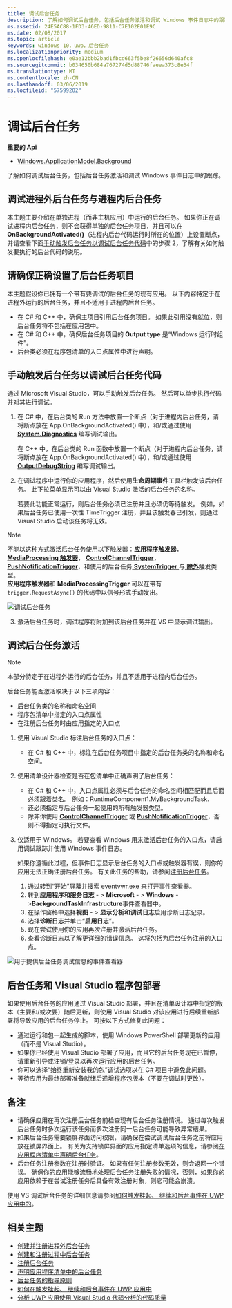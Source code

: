 ```yaml
---
title: 调试后台任务
description: 了解如何调试后台任务，包括后台任务激活和调试 Windows 事件日志中的跟踪。
ms.assetid: 24E5AC88-1FD3-46ED-9811-C7E102E01E9C
ms.date: 02/08/2017
ms.topic: article
keywords: windows 10，uwp，后台任务
ms.localizationpriority: medium
ms.openlocfilehash: e0ae12bbb2bad1fbcd663f5be8f26656d640afc8
ms.sourcegitcommit: b034650b684a767274d5d88746faeea373c8e34f
ms.translationtype: MT
ms.contentlocale: zh-CN
ms.lasthandoff: 03/06/2019
ms.locfileid: "57599202"
---
```

# <a name="debug-a-background-task"></a>调试后台任务


**重要的 Api**
-   [Windows.ApplicationModel.Background](https://msdn.microsoft.com/library/windows/apps/br224847)

了解如何调试后台任务，包括后台任务激活和调试 Windows 事件日志中的跟踪。

## <a name="debugging-out-of-process-vs-in-process-background-tasks"></a>调试进程外后台任务与进程内后台任务
本主题主要介绍在单独进程（而非主机应用）中运行的后台任务。 如果你正在调试进程内后台任务，则不会获得单独的后台任务项目，并且可以在 **OnBackgroundActivated()**（进程内后台代码运行时所在的位置）上设置断点，并请查看下面[手动触发后台任务以调试后台任务代码](#trigger-background-tasks-manually-to-debug-background-task-code)中的步骤 2，了解有关如何触发要执行的后台代码的说明。

## <a name="make-sure-the-background-task-project-is-set-up-correctly"></a>请确保正确设置了后台任务项目

本主题假设你已拥有一个带有要调试的后台任务的现有应用。 以下内容特定于在进程外运行的后台任务，并且不适用于进程内后台任务。

-   在 C# 和 C++ 中，确保主项目引用后台任务项目。 如果此引用没有就位，则后台任务将不包括在应用包中。
-   在 C# 和 C++ 中，确保后台任务项目的 **Output type** 是“Windows 运行时组件”。
-   后台类必须在程序包清单的入口点属性中进行声明。

## <a name="trigger-background-tasks-manually-to-debug-background-task-code"></a>手动触发后台任务以调试后台任务代码

通过 Microsoft Visual Studio，可以手动触发后台任务。 然后可以单步执行代码并对其进行调试。

1.  在 C# 中，在后台类的 Run 方法中放置一个断点（对于进程内后台任务，请将断点放在 App.OnBackgroundActivated() 中），和/或通过使用 [**System.Diagnostics**](https://msdn.microsoft.com/library/windows/apps/xaml/hh441592.aspx) 编写调试输出。

    在 C++ 中，在后台类的 Run 函数中放置一个断点（对于进程内后台任务，请将断点放在 App.OnBackgroundActivated() 中），和/或通过使用 [**OutputDebugString**](https://msdn.microsoft.com/library/windows/desktop/aa363362) 编写调试输出。

2.  在调试程序中运行你的应用程序，然后使用**生命周期事件**工具栏触发该后台任务。 此下拉菜单显示可以由 Visual Studio 激活的后台任务的名称。

    若要此功能正常运行，则后台任务必须已注册并且必须仍等待触发。 例如，如果后台任务已使用一次性 TimeTrigger 注册，并且该触发器已引发，则通过 Visual Studio 启动该任务将无效。

> [!Note]
> 不能以这种方式激活后台任务使用以下触发器：[**应用程序触发器**](https://msdn.microsoft.com/library/windows/apps/windows.applicationmodel.background.applicationtrigger.aspx)， [ **MediaProcessing 触发器**](https://msdn.microsoft.com/library/windows/apps/windows.applicationmodel.background.mediaprocessingtrigger.aspx)， [ **ControlChannelTrigger**](https://msdn.microsoft.com/library/windows/apps/hh701032)， [**PushNotificationTrigger**](https://msdn.microsoft.com/library/windows/apps/hh700543)，和使用的后台任务[ **SystemTrigger** ](https://msdn.microsoft.com/library/windows/apps/br224838)与[ **除外**](https://msdn.microsoft.com/library/windows/apps/br224839)触发类型。  
> **应用程序触发器**和 **MediaProcessingTrigger** 可以在带有 `trigger.RequestAsync()` 的代码中以信号形式手动发出。

![调试后台任务](images/debugging-activation.png)

3.  激活后台任务时，调试程序将附加到该后台任务并在 VS 中显示调试输出。

## <a name="debug-background-task-activation"></a>调试后台任务激活

> [!NOTE]
> 本部分特定于在进程外运行的后台任务，并且不适用于进程内后台任务。

后台任务能否激活取决于以下三项内容：

-   后台任务类的名称和命名空间
-   程序包清单中指定的入口点属性
-   在注册后台任务时由应用指定的入口点

1.  使用 Visual Studio 标注后台任务的入口点：

    -   在 C# 和 C++ 中，标注在后台任务项目中指定的后台任务类的名称和命名空间。

2.  使用清单设计器检查是否在包清单中正确声明了后台任务：

    -   在 C# 和 C++ 中，入口点属性必须与后台任务的命名空间相匹配而且后面必须跟着类名。 例如：RuntimeComponent1.MyBackgroundTask.
    -   还必须指定与后台任务一起使用的所有触发器类型。
    -   除非你使用 [**ControlChannelTrigger**](https://msdn.microsoft.com/library/windows/apps/hh701032) 或 [**PushNotificationTrigger**](https://msdn.microsoft.com/library/windows/apps/hh700543)，否则不得指定可执行文件。

3.  仅适用于 Windows。 若要查看 Windows 用来激活后台任务的入口点，请启用调试跟踪并使用 Windows 事件日志。

    如果你遵循此过程，但事件日志显示后台任务的入口点或触发器有误，则你的应用无法正确注册后台任务。 有关此任务的帮助，请参阅[注册后台任务](register-a-background-task.md)。

    1.  通过转到“开始”屏幕并搜索 eventvwr.exe 来打开事件查看器。
    2.  转到**应用程序和服务日志** - &gt; **Microsoft**  - &gt; **Windows**  - &gt;**BackgroundTaskInfrastructure**事件查看器中。
    3.  在操作窗格中选择**视图** - &gt; **显示分析和调试日志**启用诊断日志记录。
    4.  选择**诊断日志**并单击“**启用日志**”。
    5.  现在尝试使用你的应用再次注册并激活后台任务。
    6.  查看诊断日志以了解更详细的错误信息。 这将包括为后台任务注册的入口点。

![用于提供后台任务调试信息的事件查看器](images/event-viewer.png)

## <a name="background-tasks-and-visual-studio-package-deployment"></a>后台任务和 Visual Studio 程序包部署

如果使用后台任务的应用通过 Visual Studio 部署，并且在清单设计器中指定的版本（主要和/或次要）随后更新，则使用 Visual Studio 对该应用进行后续重新部署将导致应用的后台任务停止。 可按以下方式修复此问题：

-   通过运行和包一起生成的脚本，使用 Windows PowerShell 部署更新的应用（而不是 Visual Studio）。
-   如果你已经使用 Visual Studio 部署了应用，而且它的后台任务现在已暂停，请重新引导或注销/登录以再次运行应用的后台任务。
-   你可以选择“始终重新安装我的包”调试选项以在 C# 项目中避免此问题。
-   等待应用为最终部署准备就绪后递增程序包版本（不要在调试时更改）。

## <a name="remarks"></a>备注

-   请确保应用在再次注册后台任务前检查现有后台任务注册情况。 通过每次触发后台任务时多次运行该任务而多次注册同一后台任务可能导致异常结果。
-   如果后台任务需要锁屏界面访问权限，请确保在尝试调试后台任务之前将应用放在锁屏界面上。 有关为支持锁屏界面的应用指定清单选项的信息，请参阅[在应用程序清单中声明后台任务](declare-background-tasks-in-the-application-manifest.md)。
-   后台任务注册参数在注册时验证。 如果有任何注册参数无效，则会返回一个错误。 确保你的应用能够流畅地处理后台任务注册失败的情况，否则，如果你的应用依赖于在尝试注册任务后具备有效注册对象，则它可能会崩溃。

使用 VS 调试后台任务的详细信息请参阅[如何触发挂起、 继续和后台事件在 UWP 应用中的](https://msdn.microsoft.com/library/windows/apps/xaml/hh974425.aspx)。

## <a name="related-topics"></a>相关主题

* [创建并注册进程外后台任务](create-and-register-a-background-task.md)
* [创建和注册过程中后台任务](create-and-register-an-inproc-background-task.md)
* [注册后台任务](register-a-background-task.md)
* [声明应用程序清单中的后台任务](declare-background-tasks-in-the-application-manifest.md)
* [后台任务的指导原则](guidelines-for-background-tasks.md)
* [如何在触发挂起、 继续和后台事件在 UWP 应用中](https://msdn.microsoft.com/library/windows/apps/xaml/hh974425.aspx)
* [分析 UWP 应用使用 Visual Studio 代码分析的代码质量](https://msdn.microsoft.com/library/windows/apps/xaml/hh441471.aspx)

 

 
